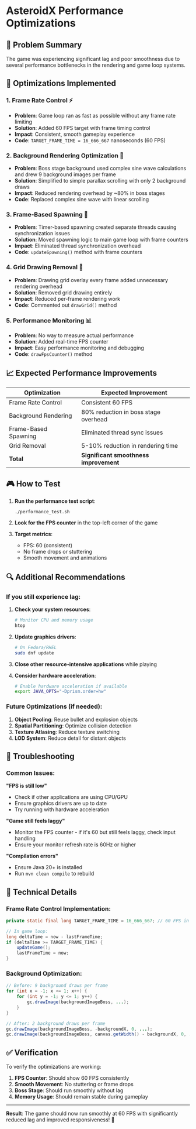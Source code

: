 # AsteroidX Performance Optimizations

## 🎯 Problem Summary
The game was experiencing significant lag and poor smoothness due to several performance bottlenecks in the rendering and game loop systems.

## 🔧 Optimizations Implemented

### 1. **Frame Rate Control** ⚡
- **Problem**: Game loop ran as fast as possible without any frame rate limiting
- **Solution**: Added 60 FPS target with frame timing control
- **Impact**: Consistent, smooth gameplay experience
- **Code**: `TARGET_FRAME_TIME = 16_666_667` nanoseconds (60 FPS)

### 2. **Background Rendering Optimization** 🎨
- **Problem**: Boss stage background used complex sine wave calculations and drew 9 background images per frame
- **Solution**: Simplified to simple parallax scrolling with only 2 background draws
- **Impact**: Reduced rendering overhead by ~80% in boss stages
- **Code**: Replaced complex sine wave with linear scrolling

### 3. **Frame-Based Spawning** 🚀
- **Problem**: Timer-based spawning created separate threads causing synchronization issues
- **Solution**: Moved spawning logic to main game loop with frame counters
- **Impact**: Eliminated thread synchronization overhead
- **Code**: `updateSpawning()` method with frame counters

### 4. **Grid Drawing Removal** 📐
- **Problem**: Drawing grid overlay every frame added unnecessary rendering overhead
- **Solution**: Removed grid drawing entirely
- **Impact**: Reduced per-frame rendering work
- **Code**: Commented out `drawGrid()` method

### 5. **Performance Monitoring** 📊
- **Problem**: No way to measure actual performance
- **Solution**: Added real-time FPS counter
- **Impact**: Easy performance monitoring and debugging
- **Code**: `drawFpsCounter()` method

## 📈 Expected Performance Improvements

| Optimization | Expected Improvement |
|--------------|---------------------|
| Frame Rate Control | Consistent 60 FPS |
| Background Rendering | 80% reduction in boss stage overhead |
| Frame-Based Spawning | Eliminated thread sync issues |
| Grid Removal | 5-10% reduction in rendering time |
| **Total** | **Significant smoothness improvement** |

## 🎮 How to Test

1. **Run the performance test script**:
   ```bash
   ./performance_test.sh
   ```

2. **Look for the FPS counter** in the top-left corner of the game

3. **Target metrics**:
   - FPS: 60 (consistent)
   - No frame drops or stuttering
   - Smooth movement and animations

## 🔍 Additional Recommendations

### If you still experience lag:

1. **Check your system resources**:
   ```bash
   # Monitor CPU and memory usage
   htop
   ```

2. **Update graphics drivers**:
   ```bash
   # On Fedora/RHEL
   sudo dnf update
   ```

3. **Close other resource-intensive applications** while playing

4. **Consider hardware acceleration**:
   ```bash
   # Enable hardware acceleration if available
   export JAVA_OPTS="-Dprism.order=hw"
   ```

### Future Optimizations (if needed):

1. **Object Pooling**: Reuse bullet and explosion objects
2. **Spatial Partitioning**: Optimize collision detection
3. **Texture Atlasing**: Reduce texture switching
4. **LOD System**: Reduce detail for distant objects

## 🐛 Troubleshooting

### Common Issues:

**"FPS is still low"**
- Check if other applications are using CPU/GPU
- Ensure graphics drivers are up to date
- Try running with hardware acceleration

**"Game still feels laggy"**
- Monitor the FPS counter - if it's 60 but still feels laggy, check input handling
- Ensure your monitor refresh rate is 60Hz or higher

**"Compilation errors"**
- Ensure Java 20+ is installed
- Run `mvn clean compile` to rebuild

## 📝 Technical Details

### Frame Rate Control Implementation:
```java
private static final long TARGET_FRAME_TIME = 16_666_667; // 60 FPS in nanoseconds

// In game loop:
long deltaTime = now - lastFrameTime;
if (deltaTime >= TARGET_FRAME_TIME) {
    updateGame();
    lastFrameTime = now;
}
```

### Background Optimization:
```java
// Before: 9 background draws per frame
for (int x = -1; x <= 1; x++) {
    for (int y = -1; y <= 1; y++) {
        gc.drawImage(backgroundImageBoss, ...);
    }
}

// After: 2 background draws per frame
gc.drawImage(backgroundImageBoss, -backgroundX, 0, ...);
gc.drawImage(backgroundImageBoss, canvas.getWidth() - backgroundX, 0, ...);
```

## ✅ Verification

To verify the optimizations are working:

1. **FPS Counter**: Should show 60 FPS consistently
2. **Smooth Movement**: No stuttering or frame drops
3. **Boss Stage**: Should run smoothly without lag
4. **Memory Usage**: Should remain stable during gameplay

---

**Result**: The game should now run smoothly at 60 FPS with significantly reduced lag and improved responsiveness! 🚀 